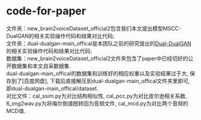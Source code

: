 # code-for-paper
文件夹：new_brain2voiceDataset_official2包含我们本文提出模型MSCC-DualGAN的相关实验操作代码和结果对比代码; <br>
文件夹：dual-dualgan-main_offical是本团队之前的研究提出的[Dual-DualGAN](https://github.com/qwe1218088/dual-dualgan)的相关实验操作代码和结果对比代码;<br>
数据集：new_brain2voiceDataset_official2文件夹包含了paper中已经切好的公开数据集和本文自采数据集.<br>
       dual-dualgan-main_offical的数据集和训练好的相应权重以及实验结果过于大, 保存到了[百度网盘], 下载后直接解压到dual-dualgan-main_offical文件夹里即可, 即dual-dualgan-main_offical/dataset.<br>
对比文件：cal_ssim.py为对比结构相似性, cal_pcc.py为对比皮尔逊相关系数, 6_img2wav.py为将梅尔倒谱图转回为音频文件, cal_mcd.py为对比两个音频的MCD值.<br>
